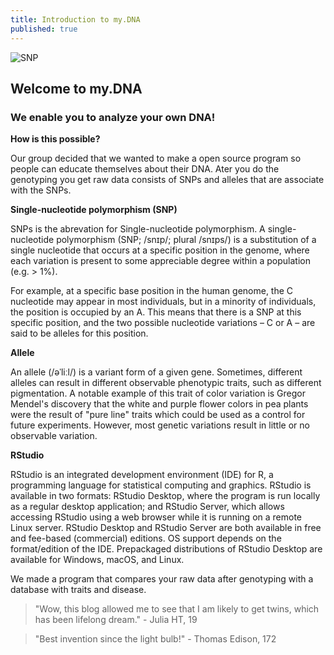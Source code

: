 ```yaml
---
title: Introduction to my.DNA
published: true
---
```

![SNP](/myDNA/img/snp.png)

## Welcome to my.DNA

###  We enable you to analyze your own DNA!

**How is this possible?**

 Our group decided that we wanted to make a open source program so people can educate themselves about their DNA. Ater you do the genotyping you get raw data consists of SNPs and alleles that are associate with the SNPs.
 
 **Single-nucleotide polymorphism (SNP)**
 
 SNPs is the abrevation for Single-nucleotide polymorphism. A single-nucleotide polymorphism (SNP; /snɪp/; plural /snɪps/) is a substitution of a single nucleotide that occurs at a specific position in the genome, where each variation is present to some appreciable degree within a population (e.g. > 1%).
 
 For example, at a specific base position in the human genome, the C nucleotide may appear in most individuals, but in a minority of individuals, the position is occupied by an A. This means that there is a SNP at this specific position, and the two possible nucleotide variations – C or A – are said to be alleles for this position.

**Allele**

An allele (/əˈliːl/) is a variant form of a given gene. Sometimes, different alleles can result in different observable phenotypic traits, such as different pigmentation. A notable example of this trait of color variation is Gregor Mendel's discovery that the white and purple flower colors in pea plants were the result of "pure line" traits which could be used as a control for future experiments. However, most genetic variations result in little or no observable variation.

**RStudio**

RStudio is an integrated development environment (IDE) for R, a programming language for statistical computing and graphics. RStudio is available in two formats: RStudio Desktop, where the program is run locally as a regular desktop application; and RStudio Server, which allows accessing RStudio using a web browser while it is running on a remote Linux server. RStudio Desktop and RStudio Server are both available in free and fee-based (commercial) editions. OS support depends on the format/edition of the IDE. Prepackaged distributions of RStudio Desktop are available for Windows, macOS, and Linux.

We made a program that compares your raw data after genotyping with a database with traits and disease.




> "Wow, this blog allowed me to see that I am likely to get twins, which has been lifelong dream." - Julia HT, 19

> "Best invention since the light bulb!" - Thomas Edison, 172
